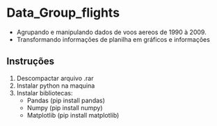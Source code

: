 # Data_Group_flights

- Agrupando e manipulando dados de voos aereos de 1990 à 2009. 
- Transformando informações de planilha em gráficos e informações

## Instruções

1. Descompactar arquivo .rar
2. Instalar python na maquina
3. Instalar bibliotecas:
   - Pandas (pip install pandas)
   - Numpy (pip install numpy)
   - Matplotlib (pip install matplotlib)
